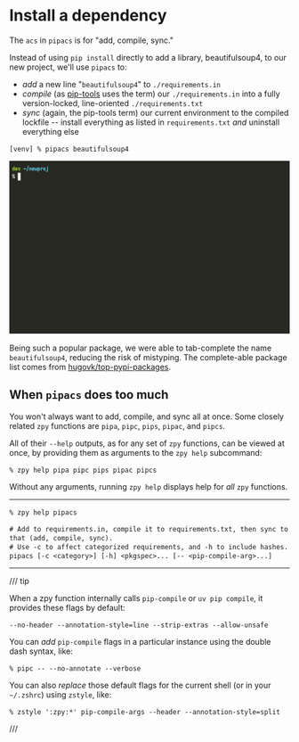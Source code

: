 # Install a dependency

The `acs` in `pipacs` is for "add, compile, sync."

Instead of using `pip install` directly to add a library,
beautifulsoup4,
to our new project,
we'll use `pipacs` to:

- *add* a new line "`beautifulsoup4`" to `./requirements.in`
- *compile* (as [pip-tools](https://github.com/jazzband/pip-tools) uses the term)
  our `./requirements.in` into a fully version-locked, line-oriented `./requirements.txt`
- *sync* (again, the pip-tools term) our current environment to the compiled lockfile --
  install everything as listed in `requirements.txt` *and* uninstall everything else

```console
[venv] % pipacs beautifulsoup4
```

![Animated demo: pipacs](https://github.com/AndydeCleyre/zpy/blob/assets/guide_pipacs.gif?raw=true)

Being such a popular package,
we were able to tab-complete the name `beautifulsoup4`,
reducing the risk of mistyping.
The complete-able package list comes from
[hugovk/top-pypi-packages](https://github.com/hugovk/top-pypi-packages).

## When `pipacs` does too much

You won't always want to add, compile, and sync all at once.
Some closely related `zpy` functions are
`pipa`, `pipc`, `pips`, `pipac`, and `pipcs`.

All of their `--help` outputs,
as for any set of `zpy` functions, can be viewed at once,
by providing them as arguments to the `zpy help` subcommand:

```console
% zpy help pipa pipc pips pipac pipcs
```

Without any arguments, running `zpy help` displays help for *all* `zpy` functions.

---

```console
% zpy help pipacs
```
```shell
# Add to requirements.in, compile it to requirements.txt, then sync to that (add, compile, sync).
# Use -c to affect categorized requirements, and -h to include hashes.
pipacs [-c <category>] [-h] <pkgspec>... [-- <pip-compile-arg>...]
```

---

/// tip

When a zpy function internally calls `pip-compile` or `uv pip compile`,
it provides these flags by default:
```shell
--no-header --annotation-style=line --strip-extras --allow-unsafe
```
You can *add* `pip-compile` flags in a particular instance using the double dash syntax, like:
```console
% pipc -- --no-annotate --verbose
```
You can also *replace* those default flags for the current shell (or in your `~/.zshrc`) using `zstyle`, like:
```console
% zstyle ':zpy:*' pip-compile-args --header --annotation-style=split
```

///
